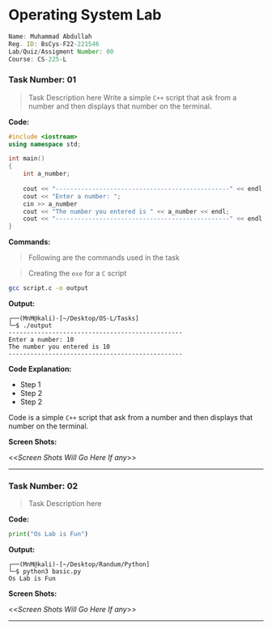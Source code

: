 # Operating System Lab


```jsx
Name: Muhammad Abdullah
Reg. ID: BsCys-F22-221546
Lab/Quiz/Assigment Number: 00
Course: CS-225-L
```

### Task Number: 01

> Task Description here 
> Write a simple `C++` script that ask from a number and then displays that number on the terminal.

**Code:**

```C++
#include <iostream>
using namespace std;

int main()
{
	int a_number;
	
	cout << "------------------------------------------------" << endl;
	cout << "Enter a number: ";
	cin >> a_number
	cout << "The number you entered is " << a_number << endl;
	cout << "------------------------------------------------" << endl;
}
```

**Commands:**

> Following are the commands used in the task

> Creating the `exe` for a `C` script

```bash
gcc script.c -o output
```

**Output:**

```Linux
┌──(MnM@kali)-[~/Desktop/OS-L/Tasks]
└─$ ./output
------------------------------------------------
Enter a number: 10
The number you entered is 10
------------------------------------------------
```

**Code Explanation:**

- Step 1
- Step 2
- Step 2

Code is a simple `C++` script that ask from a number and then displays that number on the terminal. 

**Screen Shots:**

<<*Screen Shots Will Go Here If any*>>

---
### Task Number: 02

> Task Description here

**Code:**

```python
print("Os Lab is Fun")
```


**Output:**

```Linux
┌──(MnM@kali)-[~/Desktop/Randum/Python]
└─$ python3 basic.py
Os Lab is Fun
```

**Screen Shots:**

<<*Screen Shots Will Go Here If any*>>

---
